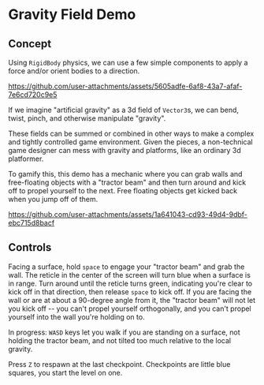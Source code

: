 # Gravity Field Demo

## Concept

Using `RigidBody` physics, we can use a few simple components to apply a force and/or orient bodies to a direction.

https://github.com/user-attachments/assets/5605adfe-6af8-43a7-afaf-7e6cd720c9e5

If we imagine "artificial gravity" as a 3d field of `Vector3`s, we can bend, twist, pinch, and otherwise manipulate "gravity".

These fields can be summed or combined in other ways to make a complex and tightly controlled game environment. Given the pieces, a non-technical game designer can mess with gravity and platforms, like an ordinary 3d platformer.

To gamify this, this demo has a mechanic where you can grab walls and free-floating objects with a "tractor beam" and then turn around and kick off to propel yourself to the next. Free floating objects get kicked back when you jump off of them.

https://github.com/user-attachments/assets/1a641043-cd93-49d4-9dbf-ebc715d8bacf

## Controls

Facing a surface, hold `space` to engage your "tractor beam" and grab the wall. The reticle in the center of the screen will turn blue when a surface is in range. Turn around until the reticle turns green, indicating you're clear to kick off in that direction, then release `space` to kick off. If you are facing the wall or are at about a 90-degree angle from it, the "tractor beam" will not let you kick off -- you can't propel yourself orthogonally, and you can't propel yourself into the wall you're holding on to.

In progress: `WASD` keys let you walk if you are standing on a surface, not holding the tractor beam, and not tilted too much relative to the local gravity.


Press `Z` to respawn at the last checkpoint. Checkpoints are little blue squares, you start the level on one.

